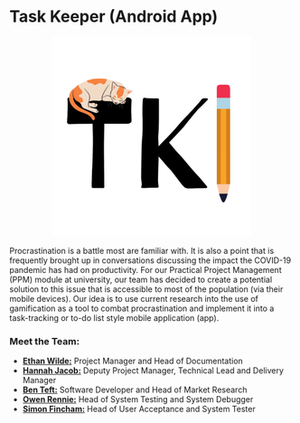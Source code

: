 # Task Keeper (Android App)
<p align = "center"><img src = "https://github.com/Hannah-Ashna/Task-Keeper/blob/main/Diagrams/Logo.png" width = "70%"></p>  

Procrastination is a battle most are familiar with. It is also a point that is frequently brought up in conversations discussing the impact the COVID-19 pandemic has had on productivity. For our Practical Project Management (PPM) module at university, our team has decided to create a potential solution to this issue that is accessible to most of the population (via their mobile devices). Our idea is to use current research into the use of gamification as a tool to combat procrastination and implement it into a task-tracking or to-do list style mobile application (app).

### Meet the Team:
- **[Ethan Wilde:](https://github.com/Akierion)** Project Manager and Head of Documentation
- **[Hannah Jacob:](https://github.com/Hannah-Ashna)** Deputy Project Manager, Technical Lead and Delivery Manager
- **[Ben Teft:](https://github.com/Ben-Teft)** Software Developer and Head of Market Research
- **[Owen Rennie:](https://github.com/owenrennie99)** Head of System Testing and System Debugger
- **[Simon Fincham:](https://github.com/simonfincham21)** Head of User Acceptance and System Tester
